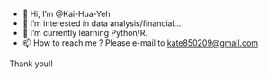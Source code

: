 - 👋 Hi, I’m @Kai-Hua-Yeh
- 👀 I’m interested in data analysis/financial...
- 🌱 I’m currently learning Python/R.
- 📫 How to reach me ? Please e-mail to kate850209@gmail.com  

Thank you!!

<!---
Kai-Hua-Yeh/Kai-Hua-Yeh is a ✨ special ✨ repository because its `README.md` (this file) appears on your GitHub profile.
You can click the Preview link to take a look at your changes.
--->

